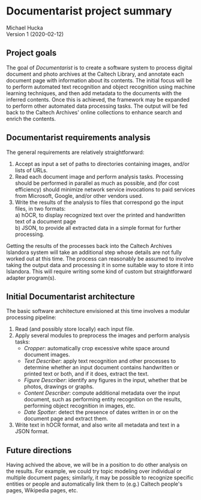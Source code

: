 # Documentarist project summary

Michael Hucka<br>
Version 1 (2020-02-12)

## Project goals

The goal of _Documentarist_ is to create a software system to process digital document and photo archives at the Caltech Library, and annotate each document page with information about its contents.  The initial focus will be to perform automated text recognition and object recognition using machine learning techniques, and then add metadata to the documents with the inferred contents. Once this is achieved, the framework may be expanded to perform other automated data processing tasks. The output will be fed back to the Caltech Archives' online collections to enhance search and enrich the contents.

## Documentarist requirements analysis

The general requirements are relatively straightforward:

1. Accept as input a set of paths to directories containing images, and/or lists of URLs.
2. Read each document image and perform analysis tasks. Processing should be performed in parallel as much as possible, and (for cost efficiency) should minimize network service invocations to paid services from Microsoft, Google, and/or other vendors used.
3. Write the results of the analysis to files that correspond go the input files, in two formats:  
    a) hOCR, to display recognized text over the printed and handwritten text of a document page  
    b) JSON, to provide all extracted data in a simple format for further processing.

Getting the results of the processes back into the Caltech Archives Islandora system will take an additional step whose details are not fully worked out at this time. The process can reasonably be assumed to involve taking the output data and processing it in some suitable way to store it into Islandora. This will require writing some kind of custom but straightforward adapter program(s).

## Initial Documentarist architecture

The basic software architecture envisioned at this time involves a modular processing pipeline:

1. Read (and possibly store locally) each input file.
2. Apply several modules to preprocess the images and perform analysis tasks:  
    * _Cropper_: automatically crop excessive white space around document images.
    * _Text Describer_: apply text recognition and other processes to determine whether an input document contains handwritten or printed text or both, and if it does, extract the text.
    * _Figure Describer_: identify any figures in the input, whether that be photos, drawings or graphs.
    * _Content Describer_: compute additional metadata over the input document, such as performing entity recognition on the results, performing object recognition in images, etc.
    * _Date Spotter_: detect the presence of dates written in or on the document page and extract them.
3. Write text in hOCR format, and also write all metadata and text in a JSON format.

## Future directions

Having achived the above, we will be in a position to do other analysis on the results. For example, we could try topic modeling over individual or multiple document pages; similarly, it may be possible to recognize specific entities or people and automatically link them to (e.g.) Caltech people's pages, Wikipedia pages, etc.
